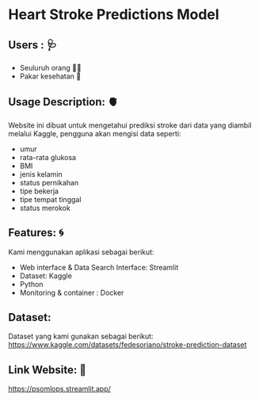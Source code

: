 # Heart Stroke Predictions Model

## Users : :stethoscope:
* Seuluruh orang :man_health_worker:
* Pakar kesehatan :hospital:

## Usage Description: :anatomical_heart:
Website ini dibuat untuk mengetahui prediksi stroke dari data yang diambil melalui Kaggle, pengguna akan mengisi data seperti:
- umur
- rata-rata glukosa
- BMI
- jenis kelamin
- status pernikahan
- tipe bekerja
- tipe tempat tinggal
- status merokok

## Features: :cyclone:
Kami menggunakan aplikasi sebagai berikut:
* Web interface & Data Search Interface: Streamlit
* Dataset: Kaggle
* Python
* Monitoring & container : Docker

## Dataset: 
Dataset yang kami gunakan sebagai berikut:<br>
https://www.kaggle.com/datasets/fedesoriano/stroke-prediction-dataset</br>

## Link Website: :bricks:
https://psomlops.streamlit.app/
